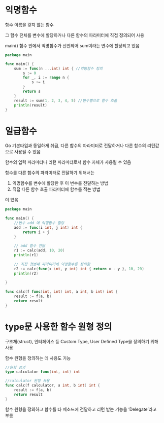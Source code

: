 # 익명함수

함수 이름을 갖지 않는 함수

그 함수 전체를 변수에 할당하거나 다른 함수의 파라미터에 직접 정의되어 사용

main() 함수 안에서 익명함수가 선언되어 sum이라는 변수에 할당되고 있음

```go
package main

func main() {
	sum := func(n ...int) int { //익명함수 정의
		s := 0
		for _, i := range n {
			s += i
		}
		return s
	}
	result := sum(1, 2, 3, 4, 5) //변수명으로 함수 호출
	println(result)
}
```

# 일급함수

Go 기본타입과 동일하게 취급, 다른 함수의 파라미터로 전달하거나 다른 함수의 리턴값으로 사용될 수 있음

함수의 입력 파라미터나 리턴 파라미터로서 함수 자체가 사용될 수 있음

함수를 다른 함수의 파라미터로 전달하기 위해서는 

1. 익명함수를 변수에 할당한 후 이 변수를 전달하는 방법
2. 직접 다른 함수 호출 파라미터에 함수를 적는 방법

이 있음

```go
package main
 
func main() {
    //변수 add 에 익명함수 할당
    add := func(i int, j int) int {
        return i + j
    }
 
    // add 함수 전달
    r1 := calc(add, 10, 20)
    println(r1)
 
    // 직접 첫번째 파라미터에 익명함수를 정의함
    r2 := calc(func(x int, y int) int { return x - y }, 10, 20)
    println(r2)
 
}
 
func calc(f func(int, int) int, a int, b int) int {
    result := f(a, b)
    return result
}
```

# type문 사용한 함수 원형 정의

구조체(struct), 인터페이스 등 Custom Type, User Defined Type을 정의하기 위해 사용

함수 원형을 정의하는 데 사용도 가능

```go
//원형 정의
type calculator func(int, int) int

//calculator 원형 사용
func calc(f calculator, a int, b int) int {
	result := f(a, b)
	return result
}
```

함수 원형을 정의하고 함수를 타 메소드에 전달하고 리턴 받는 기능을 ‘Delegate’라고 부름
